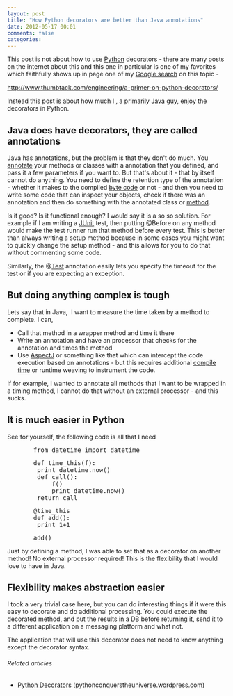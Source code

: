 ```yaml
---
layout: post
title: "How Python decorators are better than Java annotations"
date: 2012-05-17 00:01
comments: false
categories:
---
```


This post is not about how to use <a class="zem_slink" title="Python (programming language)" href="http://www.python.org/" target="_blank" rel="homepage">Python</a> decorators - there are many posts on the internet about this and this one in particular is one of my favorites which faithfully shows up in page one of my <a class="zem_slink" title="Google Search" href="http://Google.com" target="_blank" rel="homepage">Google search</a> on this topic -

<a href="http://www.thumbtack.com/engineering/a-primer-on-python-decorators/">http://www.thumbtack.com/engineering/a-primer-on-python-decorators/</a>

Instead this post is about how much I , a primarily <a class="zem_slink" title="Java (programming language)" href="http://www.oracle.com/technetwork/java/" target="_blank" rel="homepage">Java</a> guy, enjoy the decorators in Python.

<!--more-->
<h2>Java does have decorators, they are called annotations</h2>
Java has annotations, but the problem is that they don't do much. You <a class="zem_slink" title="Annotation" href="http://en.wikipedia.org/wiki/Annotation" target="_blank" rel="wikipedia">annotate</a> your methods or classes with a annotation that you defined, and pass it a few parameters if you want to. But that's about it - that by itself cannot do anything. You need to define the retention type of the annotation - whether it makes to the compiled <a class="zem_slink" title="Bytecode" href="http://en.wikipedia.org/wiki/Bytecode" target="_blank" rel="wikipedia">byte code</a> or not - and then you need to write some code that can inspect your objects, check if there was an annotation and then do something with the annotated class or <a class="zem_slink" title="Method (computer programming)" href="http://en.wikipedia.org/wiki/Method_%28computer_programming%29" target="_blank" rel="wikipedia">method</a>.

Is it good? Is it functional enough? I would say it is a so so solution. For example if I am writing a <a class="zem_slink" title="JUnit" href="http://junit.sourceforge.net" target="_blank" rel="homepage">JUnit</a> test, then putting @Before on any method would make the test runner run that method before every test. This is better than always writing a setup method because in some cases you might want to quickly change the setup method - and this allows for you to do that without commenting some code.

Similarly, the @<a class="zem_slink" title="Test cricket" href="http://en.wikipedia.org/wiki/Test_cricket" target="_blank" rel="wikipedia">Test</a> annotation easily lets you specify the timeout for the test or if you are expecting an exception.
<h2>But doing anything complex is tough</h2>
Lets say that in Java,  I want to measure the time taken by a method to complete. I can,
<ul>
	<li>Call that method in a wrapper method and time it there</li>
	<li>Write an annotation and have an processor that checks for the annotation and times the method</li>
	<li>Use <a class="zem_slink" title="AspectJ" href="http://www.eclipse.org/aspectj/" target="_blank" rel="homepage">AspectJ</a> or something like that which can intercept the code execution based on annotations - but this requires additional <a class="zem_slink" title="Compile time" href="http://en.wikipedia.org/wiki/Compile_time" target="_blank" rel="wikipedia">compile time</a> or runtime weaving to instrument the code.</li>
</ul>
If for example, I wanted to annotate all methods that I want to be wrapped in a timing method, I cannot do that without an external processor - and this sucks.
<h2>It is much easier in Python</h2>
See for yourself, the following code is all that I need
<pre style="padding-left:60px;">from datetime import datetime</pre>
<pre style="padding-left:60px;">def time_this(f):
 print datetime.now()
 def call():
     f()
     print datetime.now()
 return call</pre>
<pre style="padding-left:60px;">@time_this
def add():
 print 1+1</pre>
<pre style="padding-left:60px;">add()</pre>
Just by defining a method, I was able to set that as a decorator on another method! No external processor required! This is the flexibility that I would love to have in Java.
<h2>Flexibility makes abstraction easier</h2>
I took a very trivial case here, but you can do interesting things if it were this easy to decorate and do additional processing. You could execute the decorated method, and put the results in a DB before returning it, send it to a different application on a messaging platform and what not.

The application that will use this decorator does not need to know anything except the decorator syntax.
<h6 class="zemanta-related-title" style="font-size:1em;">Related articles</h6>
<ul class="zemanta-article-ul">
	<li class="zemanta-article-ul-li"><a href="http://pythonconquerstheuniverse.wordpress.com/2012/04/29/python-decorators/" target="_blank">Python Decorators</a> (pythonconquerstheuniverse.wordpress.com)</li>
</ul>